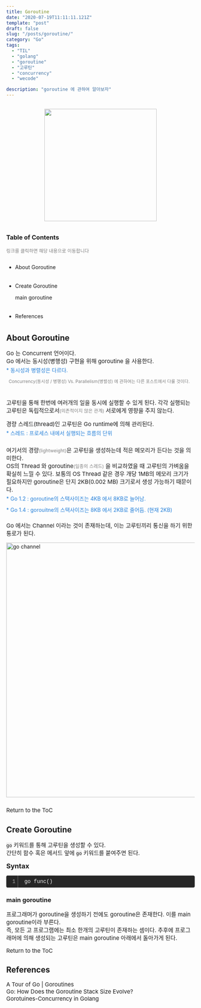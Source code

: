 ```yaml
---
title: Goroutine
date: "2020-07-19T11:11:11.121Z"
template: "post"
draft: false
slug: "/posts/goroutine/"
category: "Go"
tags:
  - "TIL"
  - "golang"
  - "goroutine"
  - "고루틴"
  - "concurrency"
  - "wecode"

description: "goroutine 에 관하여 알아보자"
---
```

<head>
<style>
  code {background-color: #ececec}
  p    {font-size: 15px;}
  tr   {text-align: right;}
  sub { font-size: 14px; vertical-align: middle; padding: 0px; line-height: 30px; color: #2680d9;}
  li {margin: 20px 0px;/* list-style: none; */}
  strong {font-size: 18px;vertical-align: middle;}
  small {color: #808080;}
  #rcorners {
    border-radius: 25px;
    border: 2px solid #dd4ecf;
    padding: 20px; 
    width: 200px;
    height: 150px;  
  }
  .rdimg {border-radius: 25px;}
  img{margin-bottom: 10px;}
  ol, ul{line-height: 30px;}
  .alignR{text-align: left;}
  table{ width: 100%; line-height: 25px; margin: 20px; font-size: 14px; padding:10px;}
  a {text-decoration: none;}
  td {text-indent: 10px;}
</style>
</head>
<body>
<link href="https://fonts.googleapis.com/css?family=Nanum+Gothic+Coding&display=swap" rel="stylesheet">
<center>
    <div style="font-family: 'Nanum Gothic Coding', monospace;">
    <img src="https://user-images.githubusercontent.com/48475824/87862091-41cddd80-c987-11ea-9843-2576afb705b2.gif" vspace="15px" width="300">
</center>

### Table of Contents
<small>링크를 클릭하면 해당 내용으로 이동합니다</small>

 + [About Goroutine](#about-goroutine)
 + [Create Goroutine](#create-goroutine)<br>
   <sub>
    [main goroutine](#main-goroutine)
   </sub>
 + [References](#references)

## About Goroutine  
<p>
Go 는 Concurrent 언어이다.<br>
Go 에서는 동시성(병행성) 구현을 위해 goroutine 을 사용한다.<br>
  <sub>
    * 동시성과 병렬성은 다르다. <br>
    <small> &nbsp;&nbsp;Concurrency(동시성 / 병행성) Vs. Parallelism(병렬성) 에 관하여는 다른 포스트에서 다룰 것이다.<br><br>
    </small>
  </sub>
  고루틴을 통해 한번에 여러개의 일을 동시에 실행할 수 있게 된다.  각각 실행되는 고루틴은 독립적으로서<small>(의존적이지 않은 관계)</small> 서로에게 영향을 주지 않는다.  

  경량 스레드(thread)인 고루틴은 Go runtime에 의해 관리된다.  
  <sub>
    * 스레드 : 프로세스 내에서 실행되는 흐름의 단위  
  </sub><br>
  여기서의 경량<small>(lightweight)</small>은 고루틴을 생성하는데 적은 메모리가 든다는 것을 의미한다.  
  OS의 Thread 와 goroutine<small>(일종의 스레드)</small> 을 비교하였을 때 고루틴의 가벼움을 확실히 느낄 수 있다. 보통의 OS Thread 같은 경우 개당 1MB의 메모리 크기가 필요하지만 goroutine은 단지 2KB(0.002 MB) 크기로서 생성 가능하기 때문이다.<br>
  <sub>
    * Go 1.2 : goroutine의 스택사이즈는 4KB 에서 8KB로 늘어남.<br>
    * Go 1.4 : gorouitne의 스택사이즈는 8KB 에서 2KB로 줄어듬. (현재 2KB)
  </sub>  
</p>

 Go 에서는 Channel 이라는 것이 존재하는데, 이는 고루틴끼리 통신을 하기 위한 통로가 된다.

 <img width="680" alt="go channel" src="https://user-images.githubusercontent.com/48475824/87861805-ab98b800-c984-11ea-9f19-80ea3fe7dc80.png">


[Return to the ToC](#table-of-contents)


## Create Goroutine
<code>go</code> 키워드를 통해 고루틴을 생성할 수 있다.  
간단히 함수 혹은 메서드 앞에 <code>go</code> 키워드를 붙여주면 된다.  

**Syntax**
<div class="colorscripter-code" style="color:#f0f0f0;font-family:Consolas, 'Liberation Mono', Menlo, Courier, monospace !important; position:relative !important;overflow:auto"><table class="colorscripter-code-table" style="margin:0;padding:0;border:none;background-color:#272727;border-radius:4px;" cellspacing="0" cellpadding="0"><tr><td style="padding:6px;border-right:2px solid #4f4f4f"><div style="margin:0;padding:0;word-break:normal;text-align:right;color:#aaa;font-family:Consolas, 'Liberation Mono', Menlo, Courier, monospace !important;line-height:130%"><div style="line-height:130%">1</div></div></td><td style="padding:6px 0;text-align:left"><div style="margin:0;padding:0;color:#f0f0f0;font-family:Consolas, 'Liberation Mono', Menlo, Courier, monospace !important;line-height:130%"><div style="padding:0 6px; white-space:pre; line-height:130%">go&nbsp;func()</div></div></td></tr></table></div>

### main goroutine
프로그래머가 goroutine을 생성하기 전에도 goroutine은 존재한다. 이를 main goroutine이라 부른다.  
즉, 모든 고 프로그램에는 최소 한개의 고루틴이 존재하는 셈이다. 추후에 프로그래머에 의해 생성되는 고루틴은 main goroutine 아래에서 돌아가게 된다. 

[Return to the ToC](#table-of-contents)


## References
[A Tour of Go | Goroutines](https://tour.golang.org/concurrency/1#:~:text=A%20goroutine%20is%20a%20lightweight%20thread%20managed%20by%20the%20Go%20runtime.&text=The%20evaluation%20of%20f%20%2C%20x,shared%20memory%20must%20be%20synchronized.)  
[Go: How Does the Goroutine Stack Size Evolve?](https://medium.com/a-journey-with-go/go-how-does-the-goroutine-stack-size-evolve-447fc02085e5)  
[Gorotuines-Concurrency in Golang](https://www.geeksforgeeks.org/goroutines-concurrency-in-golang/?ref=lbp)  